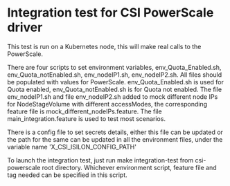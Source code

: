 # Integration test for CSI PowerScale driver

This test is run on a Kubernetes node, this will make real calls to the
PowerScale.

There are four scripts to set environment variables, env_Quota_Enabled.sh, env_Quota_notEnabled.sh, env_nodeIP1.sh, env_nodeIP2.sh. All files should be populated with values for PowerScale. env_Quota_Enabled.sh is used for Quota enabled, env_Quota_notEnabled.sh is for Quota not enabled. The file env_nodeIP1.sh and file env_nodeIP2.sh added to mock different node IPs for NodeStageVolume with different accessModes, the corresponding feature file is mock_different_nodeIPs.feature. The file main_integration.feature is used to test most scenarios.

There is a config file to set secrets details, either this file can be updated or the path for the same can be updated in all the environment files, under the variable name 'X_CSI_ISILON_CONFIG_PATH'

To launch the integration test, just run make integration-test from csi-powerscale root directory. Whichever environment script, feature file and tag needed can be specified in this script.
